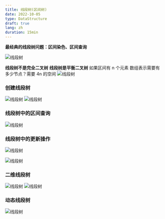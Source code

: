 ```yaml
---
title: 线段树(区间树)
date: 2022-10-05
type: DataStructure
draft: true
lang: zh
duration: 15min
---
```


**最经典的线段树问题：区间染色、区间查询**

![线段树](/public/images/data-structure/18-0.png)

**线段树不是完全二叉树**
**线段树是平衡二叉树**
如果区间有 n 个元素 数组表示需要有多少节点？需要 4n 的空间
![线段树](/public/images/data-structure/18-1.png)

### 创建线段树

![线段树](/public/images/data-structure/18-2.png)
![线段树](/public/images/data-structure/18-3.png)

### 线段树中的区间查询

![线段树](/public/images/data-structure/18-4.png)

### 线段树中的更新操作

![线段树](/public/images/data-structure/18-5.png)

![线段树](/public/images/data-structure/18-6.png)

### 二维线段树

![线段树](/public/images/data-structure/18-7.png)
![线段树](/public/images/data-structure/18-8.png)

### 动态线段树

![线段树](/public/images/data-structure/18-9.png)
